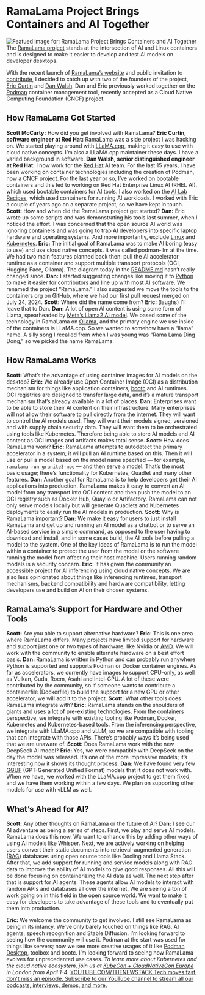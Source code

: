 # RamaLama Project Brings Containers and AI Together
![Featued image for: RamaLama Project Brings Containers and AI Together](https://cdn.thenewstack.io/media/2025/03/fb0b49d2-ramalama-1024x576.jpg)
The [RamaLama project](https://github.com/containers/ramalama) stands at the intersection of AI and Linux containers and is designed to make it easier to develop and test AI models on developer desktops.

With the recent launch of [RamaLama’s website](https://ramalama.ai/) and public invitation to [contribute](https://github.com/containers/ramalama/blob/main/CONTRIBUTING.md), I decided to catch up with two of the founders of the project, [Eric Curtin](https://www.linkedin.com/in/curtine/) and [Dan Walsh](https://www.linkedin.com/in/dan-walsh-a8729b2/). Dan and Eric previously worked together on the [Podman](https://thenewstack.io/use-podman-to-create-and-work-with-virtual-machines/) container management tool, recently accepted as a Cloud Native Computing Foundation (CNCF) project.

## How RamaLama Got Started
**Scott McCarty:** How did you get involved with RamaLama?
**Eric Curtin, software engineer at Red Hat:** RamaLama was a side project I was hacking on. We started playing around with [LLaMA.cpp](https://github.com/ggerganov/llama.cpp), making it easy to use with cloud native concepts. I’m also a LLaMA.cpp maintainer these days. I have a varied background in software.
**Dan Walsh, senior distinguished engineer at Red Hat:** I now work for the [Red Hat](https://www.openshift.com/try?utm_content=inline+mention) AI team. For the last 15 years, I have been working on container technologies including the creation of Podman, now a CNCF project. For the last year or so, I’ve worked on bootable containers and this led to working on Red Hat Enterprise Linux AI (RHEL AI), which used bootable containers for AI tools. I also worked on the [AI Lab Recipes](https://github.com/containers/ai-lab-recipes), which used containers for running AI workloads. I worked with Eric a couple of years ago on a separate project, so we have kept in touch.
**Scott:** How and when did the RamaLama project get started?
**Dan:** Eric wrote up some scripts and was demonstrating his tools last summer, when I noticed the effort. I was concerned that the open source AI world was ignoring containers and was going to trap AI developers into specific laptop hardware and operating systems. And more importantly, exclude [Linux](https://roadmap.sh/linux) and [Kubernetes](https://roadmap.sh/kubernetes).
**Eric:** The initial goal of RamaLama was to make AI boring (easy to use) and use cloud native concepts. It was called podman-llm at the time. We had two main features planned back then: pull the AI accelerator runtime as a container and support multiple transport protocols (OCI, Hugging Face, Ollama). The diagram today in the [README.md](https://github.com/containers/ramalama/blob/main/README.md) hasn’t really changed since.
**Dan:** I started suggesting changes like moving it to [Python](https://thenewstack.io/what-is-python/) to make it easier for contributors and line up with most AI software. We renamed the project “RamaLama.” I also suggested we move the tools to the containers org on GitHub, where we had our first pull request merged on July 24, 2024.
**Scott:** Where did the name come from?
**Eric:** (laughs) I’ll leave that to Dan.
**Dan:** A lot of open AI content is using some form of Llama, spearheaded by [Meta’s Llama2 AI model](https://thenewstack.io/metas-llama-2-is-not-open-source-and-thats-ok/). We based some of the technology in RamaLama on [Ollama](https://thenewstack.io/how-to-set-up-and-run-a-local-llm-with-ollama-and-llama-2/), and the primary engine we use inside of the containers is LLaMA.cpp. So we wanted to somehow have a “llama” name. A silly song I recalled from when I was young was “Rama Lama Ding Dong,” so we picked the name RamaLama.
## How RamaLama Works
**Scott:** What’s the advantage of using container images for AI models on the desktop?
**Eric:** We already use Open Container Image (OCI) as a distribution mechanism for things like application containers, [bootc](https://github.com/bootc-dev/bootc) and AI runtimes. OCI registries are designed to transfer large data, and it’s a mature transport mechanism that’s already available in a lot of places.
**Dan:** Enterprises want to be able to store their AI content on their infrastructure. Many enterprises will not allow their software to pull directly from the internet. They will want to control the AI models used. They will want their models signed, versioned and with supply chain security data. They will want them to be orchestrated using tools like Kubernetes. Therefore being able to store AI models and AI content as OCI images and artifacts makes total sense.
**Scott:** How does RamaLama work?
**Eric:** RamaLama attempts to autodetect the primary accelerator in a system; it will pull an AI runtime based on this. Then it will use or pull a model based on the model name specified — for example, `ramalama run granite3-moe`
— and then serve a model. That’s the most basic usage; there’s functionality for Kubernetes, Quadlet and many other features.
**Dan:** Another goal for RamaLama is to help developers get their AI applications into production. RamaLama makes it easy to convert an AI model from any transport into OCI content and then push the model to an OCI registry such as Docker Hub, Quay.io or Artifactory. RamaLama can not only serve models locally but will generate Quadlets and Kubernetes deployments to easily run the AI models in production.
**Scott:** Why is RamaLama important?
**Dan:** We make it easy for users to just install RamaLama and get up and running an AI model as a chatbot or to serve an AI-based service in a simple command, as opposed to the user having to download and install, and in some cases build, the AI tools before pulling a model to the system. One of the key ideas of RamaLama is to run the model within a container to protect the user from the model or the software running the model from affecting their host machine. Users running random models is a security concern.
**Eric:** It has given the community an accessible project for AI inferencing using cloud native concepts. We are also less opinionated about things like inferencing runtimes, transport mechanisms, backend compatibility and hardware compatibility, letting developers use and build on AI on their chosen systems.
## RamaLama’s Support for Hardware and Other Tools
**Scott:** Are you able to support alternative hardware?
**Eric**: This is one area where RamaLama differs. Many projects have limited support for hardware and support just one or two types of hardware, like Nvidia or [AMD](https://www.amd.com/en/products/processors/server/epyc/google-cloud.html?utm_content=inline+mention). We will work with the community to enable alternate hardware on a best effort basis.
**Dan:** RamaLama is written in Python and can probably run anywhere Python is supported and supports Podman or Docker container engines. As far as accelerators, we currently have images to support CPU-only, as well as Vulkan, Cuda, Rocm, Asahi and Intel-GPU. A lot of these were contributed by the community, so if someone wants to contribute a containerfile (Dockerfile) to build the support for a new GPU or other accelerator, we will add it to the project.
**Scott:** What other tools does RamaLama integrate with?
**Eric:** RamaLama stands on the shoulders of giants and uses a lot of pre-existing technologies. From the containers perspective, we integrate with existing tooling like Podman, Docker, Kubernetes and Kubernetes-based tools. From the inferencing perspective, we integrate with LLaMA.cpp and vLLM, so we are compatible with tooling that can integrate with those APIs. There’s probably ways it’s being used that we are unaware of.
**Scott:** Does RamaLama work with the new DeepSeek AI model?
**Eric:** Yes, we were compatible with DeepSeek on the day the model was released. It’s one of the more impressive models; it’s interesting how it shows its thought process.
**Dan:** We have found very few [GGUF](https://huggingface.co/docs/hub/gguf) (GPT-Generated Unified Format) models that it does not work with. When we have, we worked with the LLaMA.cpp project to get them fixed, and we have them working within a few days. We plan on supporting other models for use with vLLM as well.
## What’s Ahead for AI?
**Scott:** Any other thoughts on RamaLama or the future of AI?
**Dan:** I see our AI adventure as being a series of steps. First, we play and serve AI models. RamaLama does this now. We want to enhance this by adding other ways of using AI models like Whisper. Next, we are actively working on helping users convert their static documents into retrieval-augmented generation ([RAG](https://thenewstack.io/why-rag-is-essential-for-next-gen-ai-development/)) databases using open source tools like Docling and Llama Stack. After that, we add support for running and service models along with RAG data to improve the ability of AI models to give good responses. All this will be done focusing on containerizing the AI data as well.
The next step after that is support for AI agents. These agents allow AI models to interact with random APIs and databases all over the internet. We are seeing a ton of work going on in this field in the open source world. We want to make it easy for developers to take advantage of these tools and to eventually put them into production.

**Eric:** We welcome the community to get involved. I still see RamaLama as being in its infancy. We’ve only barely touched on things like RAG, AI agents, speech recognition and Stable Diffusion. I’m looking forward to seeing how the community will use it. Podman at the start was used for things like servers; now we see more creative usages of it like [Podman Desktop](https://podman-desktop.io/), toolbox and bootc. I’m looking forward to seeing how RamaLama evolves for unprecedented use cases.
*To learn more about Kubernetes and the cloud native ecosystem, join us at *[KubeCon + CloudNativeCon Europe](https://events.linuxfoundation.org/kubecon-cloudnativecon-europe/)* in London from April 1-4.*
[
YOUTUBE.COM/THENEWSTACK
Tech moves fast, don't miss an episode. Subscribe to our YouTube
channel to stream all our podcasts, interviews, demos, and more.
](https://youtube.com/thenewstack?sub_confirmation=1)